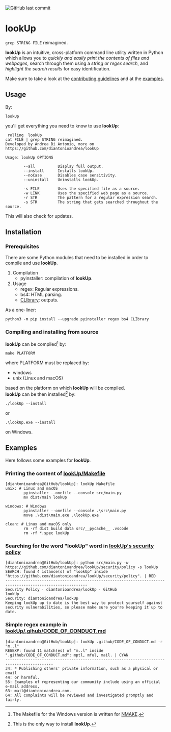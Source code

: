 ![GitHub last commit](https://img.shields.io/github/last-commit/diantonioandrea/lookUp)

# lookUp

`grep STRING FILE` reimagined.  

**lookUp** is an intuitive, cross-platform command line utility written in Python which allows you to *quickly and easily print the contents of files and webpages*, search through them using a *string or regex search*, and *highlight the search results* for easy identification.  

Make sure to take a look at the [contributing guidelines](https://github.com/diantonioandrea/lookUp/blob/main/.github/CONTRIBUTING.md) and at the [examples](#examples).

## Usage

By:

	lookUp

you'll get everything you need to know to use **lookUp**:

```
 rolling  lookUp 
cat FILE | grep STRING reimagined.
Developed by Andrea Di Antonio, more on https://github.com/diantonioandrea/lookUp

Usage: lookUp OPTIONS

        --all          Display full output.
        --install      Installs lookUp.
        --noCase       Disables case sensitivity.
        --uninstall    Uninstalls lookUp.

        -s FILE        Uses the specified file as a source.
        -w LINK        Uses the specified web page as a source.
        -r STR         The pattern for a regular expression search.
        -s STR         The string that gets searched throughout the source.
```

This will also check for updates.

## Installation

### Prerequisites

There are some Python modules that need to be installed in order to compile and use **lookUp**.

1. Compilation
	* pyinstaller: compilation of **lookUp**.
2. Usage
	* regex: Regular expressions.
	* bs4: HTML parsing.
	* [CLIbrary](https://github.com/diantonioandrea/CLIbrary): outputs.

As a one-liner:

	python3 -m pip install --upgrade pyinstaller regex bs4 CLIbrary

### Compiling and installing from source

**lookUp** can be compiled[^1] by:

	make PLATFORM

where PLATFORM must be replaced by:

* windows
* unix (Linux and macOS)

based on the platform on which **lookUp** will be compiled.  
**lookUp** can be then installed[^2] by:

	./lookUp --install

or

	.\lookUp.exe --install

on Windows.

[^1]: The Makefile for the Windows version is written for [NMAKE](https://learn.microsoft.com/en-gb/cpp/build/reference/nmake-reference?view=msvc-170).
[^2]: This is the only way to install **lookUp**.

## Examples

Here follows some examples for **lookUp**.  

### Printing the content of [lookUp/Makefile](https://github.com/diantonioandrea/lookUp/blob/main/Makefile)

	[diantonioandrea@GitHub/lookUp]: lookUp Makefile 
	unix: # Linux and macOS
			pyinstaller --onefile --console src/main.py
			mv dist/main lookUp

	windows: # Windows
			pyinstaller --onefile --console .\src\main.py
			move .\dist\main.exe .\lookUp.exe

	clean: # Linux and macOS only
			rm -rf dist build data src/__pycache__ .vscode
			rm -rf *.spec lookUp

### Searching for the word "lookUp" word in [lookUp's security policy](https://github.com/diantonioandrea/lookUp/security/policy)

	[diantonioandrea@GitHub/lookUp]: python src/main.py -w https://github.com/diantonioandrea/lookUp/security/policy -s lookUp
	SEARCH: found 4 istance(s) of "lookUp" inside "https://github.com/diantonioandrea/lookUp/security/policy". | RED
	----------------------------------------------------------------------------------------------------------
	Security Policy · diantonioandrea/lookUp · GitHub
	lookUp
	Security: diantonioandrea/lookUp
	Keeping lookUp up to date is the best way to protect yourself against security vulnerabilities, so please make sure you're keeping it up to date.

### Simple regex example in [lookUp/.gihub/CODE_OF_CONDUCT.md](https://github.com/diantonioandrea/lookUp/blob/main/.github/CODE_OF_CONDUCT.md)

	[diantonioandrea@GitHub/lookUp]: lookUp .github/CODE_OF_CONDUCT.md -r "m..l"  
	REGEXP: found 11 match(es) of "m..l" inside ".github/CODE_OF_CONDUCT.md": mptl, mful, mail. | CYAN
	-------------------------------------------------------------------------------------------
	34: * Publishing others' private information, such as a physical or email
	44: or harmful.
	55: Examples of representing our community include using an official e-mail address,
	63: mail@diantonioandrea.com.
	64: All complaints will be reviewed and investigated promptly and fairly.
